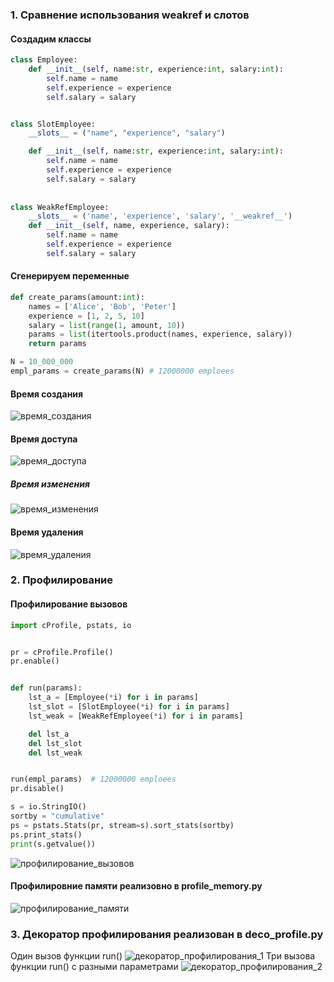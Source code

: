 ### 1. Сравнение использования weakref и слотов
#### Создадим классы
```py
class Employee:
    def __init__(self, name:str, experience:int, salary:int):
        self.name = name
        self.experience = experience
        self.salary = salary


class SlotEmployee:
    __slots__ = ("name", "experience", "salary")

    def __init__(self, name:str, experience:int, salary:int):
        self.name = name
        self.experience = experience
        self.salary = salary
        
        
class WeakRefEmployee: 
    __slots__ = ('name', 'experience', 'salary', '__weakref__')
    def __init__(self, name, experience, salary):  
        self.name = name  
        self.experience = experience
        self.salary = salary
```
#### Сгенерируем переменные
```py
def create_params(amount:int):
    names = ['Alice', 'Bob', 'Peter']
    experience = [1, 2, 5, 10]
    salary = list(range(1, amount, 10))
    params = list(itertools.product(names, experience, salary)) 
    return params

N = 10_000_000
empl_params = create_params(N) # 12000000 emploees
```
#### Время создания
![время_создания](https://user-images.githubusercontent.com/73718190/209364723-cba3179c-de94-4d62-aaa4-7d12fad00c17.png)
#### Время доступа
![время_доступа](https://user-images.githubusercontent.com/73718190/209364744-e4c767a3-b6ad-4669-8236-e3d35b04b360.png)
##### Время изменения
![время_изменения](https://user-images.githubusercontent.com/73718190/209364757-48058524-bf2f-4c16-b5b3-59f9198f3b32.png)
#### Время удаления
![время_удаления](https://user-images.githubusercontent.com/73718190/209364773-3e143966-6d16-49d0-ad75-459f17614559.png)

### 2. Профилирование
#### Профилирование вызовов
```py
import cProfile, pstats, io


pr = cProfile.Profile()
pr.enable()


def run(params):
    lst_a = [Employee(*i) for i in params]
    lst_slot = [SlotEmployee(*i) for i in params]
    lst_weak = [WeakRefEmployee(*i) for i in params]

    del lst_a
    del lst_slot
    del lst_weak


run(empl_params)  # 12000000 emploees
pr.disable()

s = io.StringIO()
sortby = "cumulative"
ps = pstats.Stats(pr, stream=s).sort_stats(sortby)
ps.print_stats()
print(s.getvalue())
```
![профилирование_вызовов](https://user-images.githubusercontent.com/73718190/209364901-265279cb-e5ba-47e1-8fa0-da6ad8134a9d.png)
#### Профилировние памяти реализовно в profile_memory.py
![профилирование_памяти](https://user-images.githubusercontent.com/73718190/209364939-f79d8765-c3a6-4b1b-a7af-17b757e80059.png)
### 3. Декоратор профилирования реализован в deco_profile.py
Один вызов функции run()
![декоратор_профилирования_1](https://user-images.githubusercontent.com/73718190/209364996-c6834f8b-21e2-4567-bc6f-c7af878fce96.png)
Три вызова функции run() с разными параметрами
![декоратор_профилирования_2](https://user-images.githubusercontent.com/73718190/209365113-30361cae-aa06-4f8f-96ea-5da9adea01f1.png)
